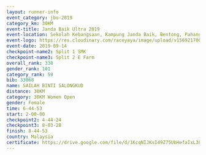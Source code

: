 ```yaml
---
layout: runner-info 
event_category: jbu-2019 
category_km: 30KM 
event-title: Janda Baik Ultra 2019
event-location: Sekolah Kebangsaan, Kampung Janda Baik, Bentong, Pahang, Malaysia 
event-logo: https://res.cloudinary.com/raceyaya/image/upload/v1569217009/logo/janda-baik_vch1pc.jpg 
event-date: 2019-09-14 
checkpoint-name2: Split 1 SMK 
checkpoint-name3: Split 2 E Farm 
overall_rank: 338
gender_rank: 101
category_rank: 59
bib: 33068
name: SAILAH BINTI SALONGKUD
distance: 30KM
category: 30KM Women Open
gender: Female
time: 6-44-53
start: 2-00-00
checkpoint2: 4-44-24
checkpoint3: 8-03-28
finish: 8-44-53
country: Malaysia
certificate: https://drive.google.com/file/d/1KcqNIJKsI49Z75UbHefaIxL38JcF3giq/view?usp=sharing
---
```

